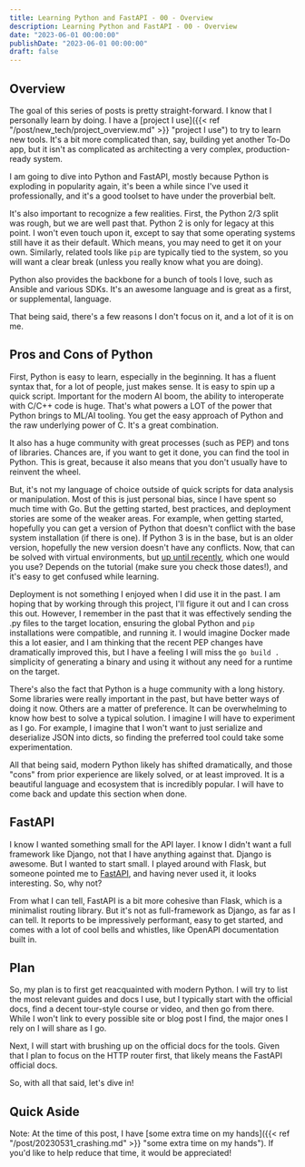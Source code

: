 ```yaml
---
title: Learning Python and FastAPI - 00 - Overview
description: Learning Python and FastAPI - 00 - Overview
date: "2023-06-01 00:00:00"
publishDate: "2023-06-01 00:00:00"
draft: false
---
```


## Overview

The goal of this series of posts is pretty straight-forward. I know that I personally learn by doing. I have a [project I use]({{< ref "/post/new_tech/project_overview.md" >}} "project I use") to try to learn new tools. It's a bit more complicated than, say, building yet another To-Do app, but it isn't as complicated as architecting a very complex, production-ready system.

I am going to dive into Python and FastAPI, mostly because Python is exploding in popularity again, it's been a while since I've used it professionally, and it's a good toolset to have under the proverbial belt.

It's also important to recognize a few realities. First, the Python 2/3 split was rough, but we are well past that. Python 2 is only for legacy at this point. I won't even touch upon it, except to say that some operating systems still have it as their default. Which means, you may need to get it on your own. Similarly, related tools like `pip` are typically tied to the system, so you will want a clear break (unless you really know what you are doing).

Python also provides the backbone for a bunch of tools I love, such as Ansible and various SDKs. It's an awesome language and is great as a first, or supplemental, language.

That being said, there's a few reasons I don't focus on it, and a lot of it is on me.

## Pros and Cons of Python

First, Python is easy to learn, especially in the beginning. It has a fluent syntax that, for a lot of people, just makes sense. It is easy to spin up a quick script. Important for the modern AI boom, the ability to interoperate with C/C++ code is huge. That's what powers a LOT of the power that Python brings to ML/AI tooling. You get the easy approach of Python and the raw underlying power of C. It's a great combination.

It also has a huge community with great processes (such as PEP) and tons of libraries. Chances are, if you want to get it done, you can find the tool in Python. This is great, because it also means that you don't usually have to reinvent the wheel.

But, it's not my language of choice outside of quick scripts for data analysis or manipulation. Most of this is just personal bias, since I have spent so much time with Go. But the getting started, best practices, and deployment stories are some of the weaker areas. For example, when getting started, hopefully you can get a version of Python that doesn't conflict with the base system installation (if there is one). If Python 3 is in the base, but is an older version, hopefully the new version doesn't have any conflicts. Now, that can be solved with virtual environments, but [up until recently](https://peps.python.org/pep-0668/), which one would you use? Depends on the tutorial (make sure you check those dates!), and it's easy to get confused while learning.

Deployment is not something I enjoyed when I did use it in the past. I am hoping that by working through this project, I'll figure it out and I can cross this out. However, I remember in the past that it was effectively sending the .py files to the target location, ensuring the global Python and `pip` installations were compatible, and running it. I would imagine Docker made this a lot easier, and I am thinking that the recent PEP changes have dramatically improved this, but I have a feeling I will miss the `go build .` simplicity of generating a binary and using it without any need for a runtime on the target.

There's also the fact that Python is a huge community with a long history. Some libraries were really important in the past, but have better ways of doing it now. Others are a matter of preference. It can be overwhelming to know how best to solve a typical solution. I imagine I will have to experiment as I go. For example, I imagine that I won't want to just serialize and deserialize JSON into dicts, so finding the preferred tool could take some experimentation.

All that being said, modern Python likely has shifted dramatically, and those "cons" from prior experience are likely solved, or at least improved. It is a beautiful language and ecosystem that is incredibly popular. I will have to come back and update this section when done.

## FastAPI

I know I wanted something small for the API layer. I know I didn't want a full framework like Django, not that I have anything against that. Django is awesome. But I wanted to start small. I played around with Flask, but someone pointed me to [FastAPI](https://fastapi.tiangolo.com/lo/), and having never used it, it looks interesting. So, why not?

From what I can tell, FastAPI is a bit more cohesive than Flask, which is a minimalist routing library. But it's not as full-framework as Django, as far as I can tell. It reports to be impressively performant, easy to get started, and comes with a lot of cool bells and whistles, like OpenAPI documentation built in.

## Plan

So, my plan is to first get reacquainted with modern Python. I will try to list the most relevant guides and docs I use, but I typically start with the official docs, find a decent tour-style course or video, and then go from there. While I won't link to every possible site or blog post I find, the major ones I rely on I will share as I go.

Next, I will start with brushing up on the official docs for the tools. Given that I plan to focus on the HTTP router first, that likely means the FastAPI official docs.

So, with all that said, let's dive in!

## Quick Aside

Note: At the time of this post, I have [some extra time on my hands]({{< ref "/post/20230531_crashing.md" >}} "some extra time on my hands"). If you'd like to help reduce that time, it would be appreciated!
